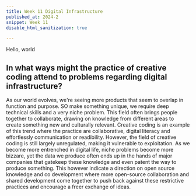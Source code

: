 ```yaml
---
title: Week 11 Digital Infrastructure
published_at: 2024-2
snippet: Week 11
disable_html_sanitization: true

---
```


Hello, world

## In what ways might the practice of creative coding attend to problems regarding digital infrastructure? 


As our world evolves, we're seeing more products that seem to overlap in function and purpose. SO make something unique, we require deep technical skills and a very niche problem. This field often brings people together to collaborate, drawing on knowledge from different areas to create something new and culturally relevant. Creative coding is an example of this trend where the practice are collaborative, digital literacy and effortlessly communication or readibility. 
However, the field of creative coding is still largely unregulated, making it vulnerable to exploitation. As we become more entrenched in digital life, niche problems become more bizzare, yet the data we produce often ends up in the hands of major companies that gatekeep these knowledge and even patent the way to produce something. This however indicate a direction on open source knowledge and co development where more open-source collaboration and shared development come together to push back against these restrictive practices and encourage a freer exchange of ideas.